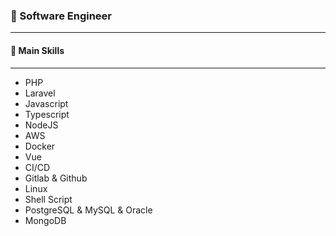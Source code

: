 ### :vulcan_salute: Software Engineer
---------------
#### :chopsticks: Main Skills
------------------------------
  - PHP
  - Laravel
  - Javascript
  - Typescript
  - NodeJS
  - AWS
  - Docker
  - Vue
  - CI/CD
  - Gitlab & Github
  - Linux
  - Shell Script
  - PostgreSQL & MySQL & Oracle
  - MongoDB

<!--
**tiagoamemiya/tiagoamemiya** is a ✨ _special_ ✨ repository because its `README.md` (this file) appears on your GitHub profile.

Here are some ideas to get you started:

- 🔭 I’m currently working on ...
- 🌱 I’m currently learning ...
- 👯 I’m looking to collaborate on ...
- 🤔 I’m looking for help with ...
- 💬 Ask me about ...
- 📫 How to reach me: ...
- 😄 Pronouns: ...
- ⚡ Fun fact: ...


Tiago Amemiya tiagoamemiya
Backend Developer - PHP, Javascript, Vue, NodeJS, Docker, CI/CD, AWS, Laravel, Typescript, Gitlab

-->
